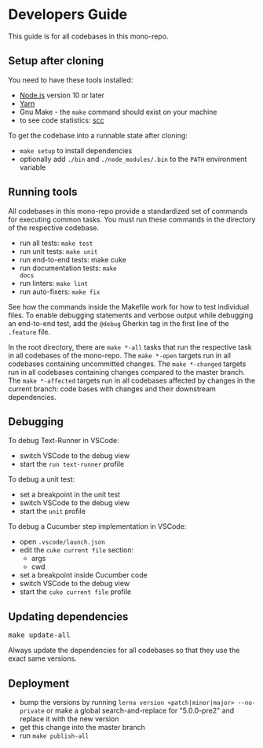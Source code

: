 # Developers Guide

This guide is for all codebases in this mono-repo.

## Setup after cloning

You need to have these tools installed:

- [Node.js](https://nodejs.org) version 10 or later
- [Yarn](https://yarnpkg.com)
- Gnu Make - the `make` command should exist on your machine
- to see code statistics: [scc](https://github.com/boyter/scc)

To get the codebase into a runnable state after cloning:

- <code type="make/command" dir="..">make setup</code> to install dependencies
- optionally add `./bin` and `./node_modules/.bin` to the `PATH` environment
  variable

## Running tools

All codebases in this mono-repo provide a standardized set of commands for
executing common tasks. You must run these commands in the directory of the
respective codebase.

- run all tests: <code type="make/command">make test</code>
- run unit tests: <code>make unit</code>
- run end-to-end tests: make cuke
- run documentation tests: <code type="make/command">make docs</code>
- run linters: <code type="make/command">make lint</code>
- run auto-fixers: <code type="make/command">make fix</code>

See how the commands inside the Makefile work for how to test individual files.
To enable debugging statements and verbose output while debugging an end-to-end
test, add the `@debug` Gherkin tag in the first line of the `.feature` file.

In the root directory, there are `make *-all` tasks that run the respective task
in all codebases of the mono-repo. The `make *-open` targets run in all
codebases containing uncommitted changes. The `make *-changed` targets run in
all codebases containing changes compared to the master branch. The
`make *-affected` targets run in all codebases affected by changes in the
current branch: code bases with changes and their downstream dependencies.

## Debugging

To debug Text-Runner in VSCode:

- switch VSCode to the debug view
- start the `run text-runner` profile

To debug a unit test:

- set a breakpoint in the unit test
- switch VSCode to the debug view
- start the `unit` profile

To debug a Cucumber step implementation in VSCode:

- open `.vscode/launch.json`
- edit the `cuke current file` section:
  - args
  - cwd
- set a breakpoint inside Cucumber code
- switch VSCode to the debug view
- start the `cuke current file` profile

## Updating dependencies

<pre type="make/command" dir="..">
make update-all
</pre>

Always update the dependencies for all codebases so that they use the exact same
versions.

## Deployment

- bump the versions by running `lerna version <patch|minor|major> --no-private`
  or make a global search-and-replace for "5.0.0-pre2" and replace it with the
  new version
- get this change into the master branch
- run `make publish-all`
